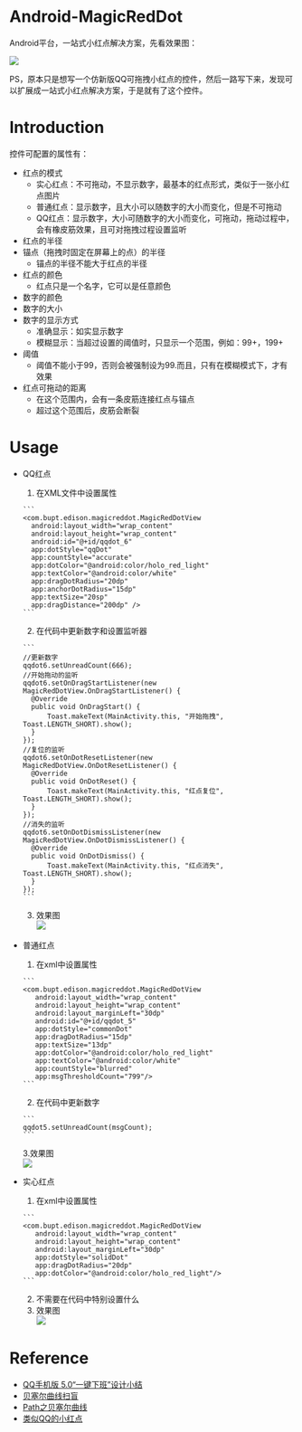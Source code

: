 # Android-MagicRedDot
Android平台，一站式小红点解决方案，先看效果图：

![](https://github.com/kanglongba/MagicRedDot/blob/master/screenshot/QQRedDotView.gif)

PS，原本只是想写一个仿新版QQ可拖拽小红点的控件，然后一路写下来，发现可以扩展成一站式小红点解决方案，于是就有了这个控件。


# Introduction

控件可配置的属性有：

* 红点的模式
    * 实心红点：不可拖动，不显示数字，最基本的红点形式，类似于一张小红点图片
    * 普通红点：显示数字，且大小可以随数字的大小而变化，但是不可拖动
    * QQ红点：显示数字，大小可随数字的大小而变化，可拖动，拖动过程中，会有橡皮筋效果，且可对拖拽过程设置监听
* 红点的半径
* 锚点（拖拽时固定在屏幕上的点）的半径
    * 锚点的半径不能大于红点的半径
* 红点的颜色
    * 红点只是一个名字，它可以是任意颜色
* 数字的颜色
* 数字的大小
* 数字的显示方式
    * 准确显示：如实显示数字
    * 模糊显示：当超过设置的阈值时，只显示一个范围，例如：99+，199+
* 阈值
    * 阈值不能小于99，否则会被强制设为99.而且，只有在模糊模式下，才有效果
* 红点可拖动的距离
    * 在这个范围内，会有一条皮筋连接红点与锚点
    * 超过这个范围后，皮筋会断裂


# Usage

* QQ红点
    1. 在XML文件中设置属性
   
      ```
      <com.bupt.edison.magicreddot.MagicRedDotView
        android:layout_width="wrap_content"
        android:layout_height="wrap_content"
        android:id="@+id/qqdot_6"
        app:dotStyle="qqDot"
        app:countStyle="accurate"
        app:dotColor="@android:color/holo_red_light"
        app:textColor="@android:color/white"
        app:dragDotRadius="20dp"
        app:anchorDotRadius="15dp"
        app:textSize="20sp"
        app:dragDistance="200dp" />
      ```
    2. 在代码中更新数字和设置监听器
    
      ```
      //更新数字
      qqdot6.setUnreadCount(666);
      //开始拖动的监听
      qqdot6.setOnDragStartListener(new MagicRedDotView.OnDragStartListener() {
        @Override
        public void OnDragStart() {
            Toast.makeText(MainActivity.this, "开始拖拽", Toast.LENGTH_SHORT).show();
        }
      });
      //复位的监听
      qqdot6.setOnDotResetListener(new MagicRedDotView.OnDotResetListener() {
        @Override
        public void OnDotReset() {
            Toast.makeText(MainActivity.this, "红点复位", Toast.LENGTH_SHORT).show();
        }
      });
      //消失的监听
      qqdot6.setOnDotDismissListener(new MagicRedDotView.OnDotDismissListener() {
        @Override
        public void OnDotDismiss() {
            Toast.makeText(MainActivity.this, "红点消失", Toast.LENGTH_SHORT).show();
        }
      });
      ```
    3. 效果图  
      ![](https://github.com/kanglongba/MagicRedDot/blob/master/screenshot/QQRedDotView_qqdot.gif)

* 普通红点
    1. 在xml中设置属性
   
      ```
      <com.bupt.edison.magicreddot.MagicRedDotView
         android:layout_width="wrap_content"
         android:layout_height="wrap_content"
         android:layout_marginLeft="30dp"
         android:id="@+id/qqdot_5"
         app:dotStyle="commonDot"
         app:dragDotRadius="15dp"
         app:textSize="13dp"
         app:dotColor="@android:color/holo_red_light"
         app:textColor="@android:color/white"
         app:countStyle="blurred"
         app:msgThresholdCount="799"/>
      ```
    2. 在代码中更新数字
    
      ```
      qqdot5.setUnreadCount(msgCount);
      ```
    3.效果图  
      ![](https://github.com/kanglongba/MagicRedDot/blob/master/screenshot/QQRedDotView_updateMsgCount.gif)
    
* 实心红点
    1. 在xml中设置属性
   
      ```
      <com.bupt.edison.magicreddot.MagicRedDotView
         android:layout_width="wrap_content"
         android:layout_height="wrap_content"
         android:layout_marginLeft="30dp"
         app:dotStyle="solidDot"
         app:dragDotRadius="20dp"
         app:dotColor="@android:color/holo_red_light"/>
      ```
    2. 不需要在代码中特别设置什么
    3. 效果图  
      ![](https://github.com/kanglongba/MagicRedDot/blob/master/screenshot/QQRedDotView_solid.png)

    
# Reference

* [QQ手机版 5.0“一键下班”设计小结](https://isux.tencent.com/qq-mobile-off-duty.html)
* [贝塞尔曲线扫盲](http://www.html-js.com/article/1628)
* [Path之贝塞尔曲线](https://github.com/GcsSloop/AndroidNote/blob/master/CustomView/Advance/%5B6%5DPath_Bezier.md)
* [类似QQ的小红点](https://github.com/mabeijianxi/stickyDots)



